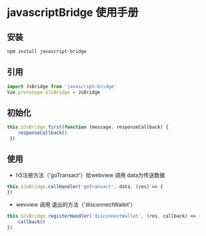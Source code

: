 ﻿# javascriptBridge 使用手册

## 安装

``` bash
npm install javascript-bridge
```

## 引用

``` js
import JsBridge from 'javascript-bridge'
Vue.prototype.$JsBridge = JsBridge
```

## 初始化

``` js
this.$JsBridge.first(function (message, responseCallback) {
    responseCallback()
 })
```

## 使用

- h5注册方法（'goTransact'）给webview 调用 data为传送数据
``` js
this.$JsBridge.callHandler('goTransact', data, (res) => { 
})
```
- wevview 调用 退出的方法（'disconnectWallet'）
``` js
this.$JsBridge.registerHandler('disconnectWallet', (res, callback) => {
    callback()
})
```
 <CGitalk/>
